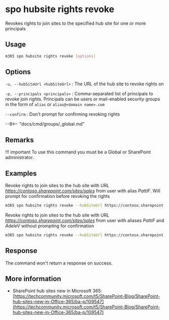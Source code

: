# spo hubsite rights revoke

Revokes rights to join sites to the specified hub site for one or more principals

## Usage

```sh
m365 spo hubsite rights revoke [options]
```

## Options

`-u, --hubSiteUrl <hubSiteUrl>`
: The URL of the hub site to revoke rights on

`-p, --principals <principals>`
: Comma-separated list of principals to revoke join rights. Principals can be users or mail-enabled security groups in the form of `alias` or `alias@<domain name>.com`

`--confirm`
: Don't prompt for confirming revoking rights

--8<-- "docs/cmd/groups/_global.md"

## Remarks

!!! important
    To use this command you must be a Global or SharePoint administrator.

## Examples

Revoke rights to join sites to the hub site with URL _https://contoso.sharepoint.com/sites/sales_ from user with alias _PattiF_. Will prompt for confirmation before revoking the rights

```sh
m365 spo hubsite rights revoke --hubSiteUrl https://contoso.sharepoint.com/sites/sales --principals PattiF
```

Revoke rights to join sites to the hub site with URL _https://contoso.sharepoint.com/sites/sales_ from user with aliases _PattiF_ and _AdeleV_ without prompting for confirmation

```sh
m365 spo hubsite rights revoke --hubSiteUrl https://contoso.sharepoint.com/sites/sales --principals "PattiF,AdeleV" --confirm
```

## Response

The command won't return a response on success.

## More information

- SharePoint hub sites new in Microsoft 365: [https://techcommunity.microsoft.com/t5/SharePoint-Blog/SharePoint-hub-sites-new-in-Office-365/ba-p/109547](https://techcommunity.microsoft.com/t5/SharePoint-Blog/SharePoint-hub-sites-new-in-Office-365/ba-p/109547)
